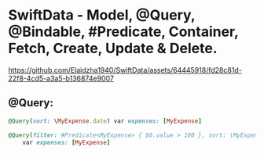 SwiftData - Model, @Query, @Bindable, #Predicate, Container, Fetch, Create, Update & Delete.
=============================================================

https://github.com/Elaidzha1940/SwiftData/assets/64445918/fd28c81d-22f8-4cd5-a3a5-b136874e9007

@Query:
-------
``````ruby
@Query(sort: \MyExpense.date) var expenses: [MyExpense]
``````

``````ruby
@Query(filter: #Predicate<MyExpense> { $0.value > 100 }, sort: \MyExpense.date)
    var expenses: [MyExpense]
``````
